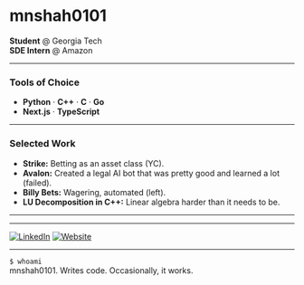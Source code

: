 # mnshah0101

**Student** @ Georgia Tech  
**SDE Intern** @ Amazon

---

### Tools of Choice

- **Python** · **C++** · **C** · **Go**
- **Next.js** · **TypeScript**

---

### Selected Work
- **Strike:** Betting as an asset class (YC).
- **Avalon:** Created a legal AI bot that was pretty good and learned a lot (failed).
- **Billy Bets:** Wagering, automated (left).
- **LU Decomposition in C++:** Linear algebra harder than it needs to be.

---



---

[![LinkedIn](https://img.shields.io/badge/LinkedIn-moksh--shah05-blue?logo=linkedin)](https://www.linkedin.com/in/moksh-shah05/)
[![Website](https://img.shields.io/badge/Website-mokshnshah.me-forestgreen?logo=Firefox)](https://www.mokshnshah.me/)

---

`$ whoami`  
mnshah0101. Writes code. Occasionally, it works.
